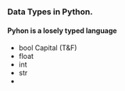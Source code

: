 ### Data Types in Python.
#### Pyhon is a losely typed language

- bool Capital (T&F)
- float
- int
- str
- 